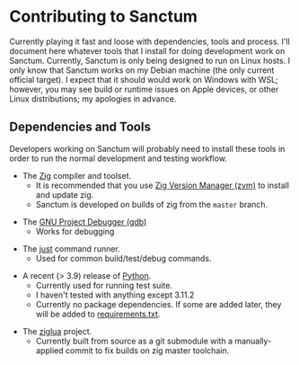 # Contributing to Sanctum

Currently playing it fast and loose with dependencies, tools and process. I'll document here whatever tools that I install for
doing development work on Sanctum. Currently, Sanctum is only being designed to run on Linux hosts. I only know that Sanctum
works on my Debian machine (the only current official target). I expect that it should would work on Windows with WSL; however,
you may see build or runtime issues on Apple devices, or other Linux distributions; my apologies in advance.

## Dependencies and Tools

Developers working on Sanctum will probably need to install these tools in order to run the normal development and testing workflow.

- The [Zig][ZIGLANG] compiler and toolset.
    - It is recommended that you use [Zig Version Manager (zvm)][ZVM] to install and update zig.
    - Sanctum is developed on builds of zig from the `master` branch.

[ZIGLANG]: https://github.com/ziglang/zig
[ZVM]: https://github.com/tristanisham/zvm

- The [GNU Project Debugger (gdb)][GDB]
    - Works for debugging 

[GDB]: https://www.sourceware.org/gdb/download/

- The [just][JUST] command runner.
    - Used for common build/test/debug commands.

[JUST]: https://github.com/casey/just

- A recent (> 3.9) release of [Python][PYTHON].
    - Currently used for running test suite.
    - I haven't tested with anything except 3.11.2
    - Currently no package dependencies. If some are added later, they will be added to [requirements.txt][PYTHON-REQ].

[PYTHON]: https://www.python.org/downloads/
[PYTHON-REQ]: ./docunomicon/requirements.txt

- The [ziglua][ZIGLUA] project.
    - Currently built from source as a git submodule with a manually-applied commit to fix builds on zig master toolchain.

[ZIGLUA]: https://github.com/natecraddock/ziglua
